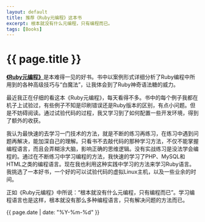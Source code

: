 ```yaml
---
layout: default
title: 推荐《Ruby元编程》这本书
excerpt: 根本就没有什么元编程，只有编程而已。
tags: [Books]
---
```

{{ page.title }}
================

[**《Ruby元编程》**](http://book.douban.com/subject/7056800/)是本难得一见的好书。书中以案例形式详细分析了Ruby编程中所用到的各种高级技巧与“白魔法”，让我体会到了Ruby神奇语法糖的威力。

最近我正在仔细的看这本《Ruby元编程》，每天看得不多。书中的每个例子我都在机子上试验过，有些例子不知是印刷错误还是Ruby版本的区别，有点小问题。但是不妨碍阅读。通过试验代码的过程，我又学习到了如何配置一些开发环境，得到了额外的收获。

我认为最快速的去学习一门技术的方法，就是不断的练习再练习，在练习中遇到问题再解决，能加深自己的理解。只看书不去敲代码的那种学习方法，不仅不能掌握编程语言，而且会弄糊涂大脑，影响正确的思维逻辑。没有实战练习是没法学会编程的。通过在不断练习中学习编程的方法，我快速的学习了PHP、MySQL和HTML之类的编程语言。现在我也利用这种实践中学习的方法来学习Ruby语言。我挑选了一本好书，一个好的可以试验代码的虚拟Linux主机，以及一些业余的时间。

正如《Ruby元编程》中所说：“根本就没有什么元编程，只有编程而已”。学习编程语言也是这样，根本就没有那么多种编程语言，只有解决问题的方法而已。

{{ page.date | date: "%Y-%m-%d" }}
